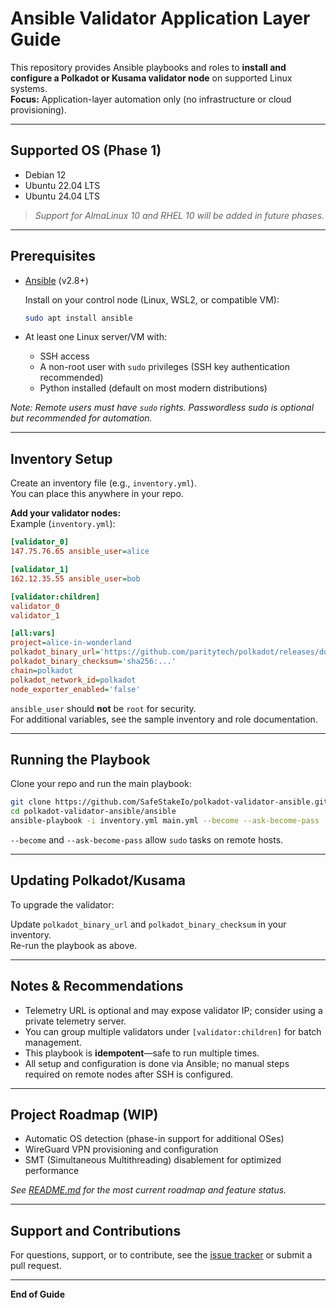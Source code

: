 # Ansible Validator Application Layer Guide

This repository provides Ansible playbooks and roles to **install and configure a Polkadot or Kusama validator node** on supported Linux systems.  
**Focus:** Application-layer automation only (no infrastructure or cloud provisioning).

---

## Supported OS (Phase 1)

- Debian 12
- Ubuntu 22.04 LTS
- Ubuntu 24.04 LTS

> _Support for AlmaLinux 10 and RHEL 10 will be added in future phases._

---

## Prerequisites

- [Ansible](https://docs.ansible.com/ansible/latest/installation_guide/intro_installation.html) (v2.8+)

  Install on your control node (Linux, WSL2, or compatible VM):

  ```bash
  sudo apt install ansible
  ```

- At least one Linux server/VM with:
  - SSH access
  - A non-root user with `sudo` privileges (SSH key authentication recommended)
  - Python installed (default on most modern distributions)

_Note: Remote users must have `sudo` rights. Passwordless sudo is optional but recommended for automation._

---

## Inventory Setup

Create an inventory file (e.g., `inventory.yml`).  
You can place this anywhere in your repo.

**Add your validator nodes:**  
Example (`inventory.yml`):

```ini
[validator_0]
147.75.76.65 ansible_user=alice

[validator_1]
162.12.35.55 ansible_user=bob

[validator:children]
validator_0
validator_1

[all:vars]
project=alice-in-wonderland
polkadot_binary_url='https://github.com/paritytech/polkadot/releases/download/vX.Y.Z/polkadot'
polkadot_binary_checksum='sha256:...'
chain=polkadot
polkadot_network_id=polkadot
node_exporter_enabled='false'
```

`ansible_user` should **not** be `root` for security.  
For additional variables, see the sample inventory and role documentation.

---

## Running the Playbook

Clone your repo and run the main playbook:

```bash
git clone https://github.com/SafeStakeIo/polkadot-validator-ansible.git
cd polkadot-validator-ansible/ansible
ansible-playbook -i inventory.yml main.yml --become --ask-become-pass
```

`--become` and `--ask-become-pass` allow `sudo` tasks on remote hosts.

---

## Updating Polkadot/Kusama

To upgrade the validator:

Update `polkadot_binary_url` and `polkadot_binary_checksum` in your inventory.  
Re-run the playbook as above.

---

## Notes & Recommendations

- Telemetry URL is optional and may expose validator IP; consider using a private telemetry server.
- You can group multiple validators under `[validator:children]` for batch management.
- This playbook is **idempotent**—safe to run multiple times.
- All setup and configuration is done via Ansible; no manual steps required on remote nodes after SSH is configured.

---

## Project Roadmap (WIP)

- Automatic OS detection (phase-in support for additional OSes)
- WireGuard VPN provisioning and configuration
- SMT (Simultaneous Multithreading) disablement for optimized performance

_See [README.md](../README.md) for the most current roadmap and feature status._

---

## Support and Contributions

For questions, support, or to contribute, see the [issue tracker](https://github.com/SafeStakeIo/polkadot-validator-ansible/issues) or submit a pull request.

---

**End of Guide**
